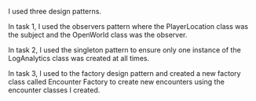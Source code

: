 I used three design patterns. 

In task 1, I used the observers pattern where the PlayerLocation class was the subject and the OpenWorld class was the observer.

In task 2, I used the singleton pattern to ensure only one instance of the LogAnalytics class was created at all times.

In task 3, I used to the factory design pattern and created a new factory class called Encounter Factory to create new encounters using the encounter classes I created.
